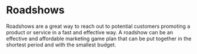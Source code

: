 # Roadshows
Roadshows are a great way to reach out to potential customers promoting a product or service in a fast and effective way. A roadshow can be an effective and affordable marketing game plan that can be put together in the shortest period and with the smallest budget.
